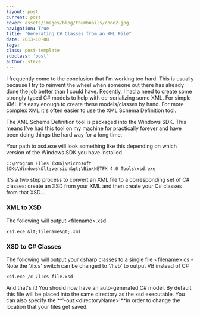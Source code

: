 ```yaml
---
layout: post
current: post
cover: assets/images/blog/thumbnails/code2.jpg
navigation: True
title: "Generating C# Classes from an XML File"
date: 2013-10-08
tags: 
class: post-template
subclass: 'post'
author: steve
---
```

I frequently come to the conclusion that I'm working too hard. This is usually because I try to reinvent the wheel when some<!--more-->one 
out there has already done the job better than I could have. Recently, I had a need to create some strongly typed C# models to help with 
de-serializing some XML. For simple XML it's easy enough to create these models/classes by hand. For more complex XML it's often easier to 
use the XML Schema Definition tool.

The XML Schema Definition tool is packaged into the Windows SDK. This means I've had this tool on my machine for practically forever and 
have been doing things the hard way for a long time.

Your path to xsd.exe will look something like this depending on which version of the Windows SDK you have installed.

    C:\Program Files (x86)\Microsoft SDKs\Windows\&lt;version&gt;\Bin\NETFX 4.0 Tools\xsd.exe

It's a two step process to convert an XML file to a corresponding set of C# classes: create an XSD from your XML and then create your 
C# classes from that XSD...

### XML to XSD

The following will output &lt;filename&gt;.xsd

    xsd.exe &lt;filename&gt;.xml

### XSD to C# Classes

The following will output your csharp classes to a single file &lt;filename&gt;.cs - Note the '/l:cs' switch can be changed to '/l:vb' 
to output VB instead of C#

    xsd.exe /c /l:cs file.xsd

And that's it! You should now have an auto-generated C# model. By default this file will be placed into the same directory as the xsd 
executable. You can also specify the **'-out:&lt;directoryName&gt;'**in order to change the location that your files 
get saved.
